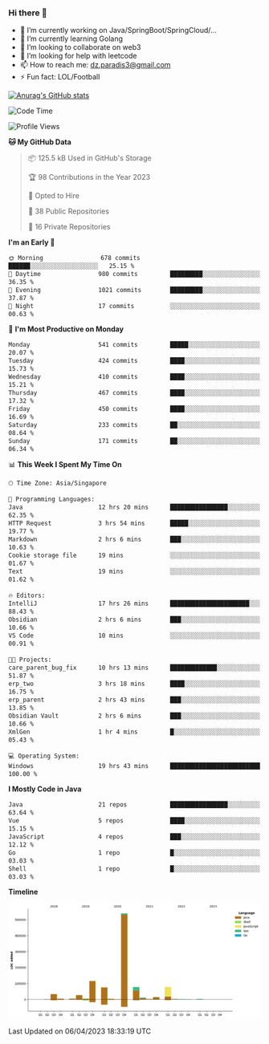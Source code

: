 ### Hi there 👋

- 🔭 I’m currently working on Java/SpringBoot/SpringCloud/...
- 🌱 I’m currently learning Golang
- 👯 I’m looking to collaborate on web3
- 🤔 I’m looking for help with leetcode
- 📫 How to reach me: dz.paradis3@gmail.com
- ⚡ Fun fact: LOL/Football

[![Anurag's GitHub stats](https://github-readme-stats.vercel.app/api?username=xiumu2017&show_icons=true&theme=radical)](https://github.com/anuraghazra/github-readme-stats)

<!--
**xiumu2017/xiumu2017** is a ✨ _special_ ✨ repository because its `README.md` (this file) appears on your GitHub profile.

Here are some ideas to get you started:

- 🔭 I’m currently working on ...
- 🌱 I’m currently learning ...
- 👯 I’m looking to collaborate on ...
- 🤔 I’m looking for help with ...
- 💬 Ask me about ...
- 📫 How to reach me: ...
- 😄 Pronouns: ...
- ⚡ Fun fact: ...
-->

<!--START_SECTION:waka-->
![Code Time](http://img.shields.io/badge/Code%20Time-1%2C324%20hrs%205%20mins-blue)

![Profile Views](http://img.shields.io/badge/Profile%20Views-0-blue)

**🐱 My GitHub Data** 

> 📦 125.5 kB Used in GitHub's Storage 
 > 
> 🏆 98 Contributions in the Year 2023
 > 
> 💼 Opted to Hire
 > 
> 📜 38 Public Repositories 
 > 
> 🔑 16 Private Repositories 
 > 
**I'm an Early 🐤** 

```text
🌞 Morning                678 commits         ██████░░░░░░░░░░░░░░░░░░░   25.15 % 
🌆 Daytime                980 commits         █████████░░░░░░░░░░░░░░░░   36.35 % 
🌃 Evening                1021 commits        █████████░░░░░░░░░░░░░░░░   37.87 % 
🌙 Night                  17 commits          ░░░░░░░░░░░░░░░░░░░░░░░░░   00.63 % 
```
📅 **I'm Most Productive on Monday** 

```text
Monday                   541 commits         █████░░░░░░░░░░░░░░░░░░░░   20.07 % 
Tuesday                  424 commits         ████░░░░░░░░░░░░░░░░░░░░░   15.73 % 
Wednesday                410 commits         ████░░░░░░░░░░░░░░░░░░░░░   15.21 % 
Thursday                 467 commits         ████░░░░░░░░░░░░░░░░░░░░░   17.32 % 
Friday                   450 commits         ████░░░░░░░░░░░░░░░░░░░░░   16.69 % 
Saturday                 233 commits         ██░░░░░░░░░░░░░░░░░░░░░░░   08.64 % 
Sunday                   171 commits         ██░░░░░░░░░░░░░░░░░░░░░░░   06.34 % 
```


📊 **This Week I Spent My Time On** 

```text
🕑︎ Time Zone: Asia/Singapore

💬 Programming Languages: 
Java                     12 hrs 20 mins      ████████████████░░░░░░░░░   62.35 % 
HTTP Request             3 hrs 54 mins       █████░░░░░░░░░░░░░░░░░░░░   19.77 % 
Markdown                 2 hrs 6 mins        ███░░░░░░░░░░░░░░░░░░░░░░   10.63 % 
Cookie storage file      19 mins             ░░░░░░░░░░░░░░░░░░░░░░░░░   01.67 % 
Text                     19 mins             ░░░░░░░░░░░░░░░░░░░░░░░░░   01.62 % 

🔥 Editors: 
IntelliJ                 17 hrs 26 mins      ██████████████████████░░░   88.43 % 
Obsidian                 2 hrs 6 mins        ███░░░░░░░░░░░░░░░░░░░░░░   10.66 % 
VS Code                  10 mins             ░░░░░░░░░░░░░░░░░░░░░░░░░   00.91 % 

🐱‍💻 Projects: 
care_parent_bug_fix      10 hrs 13 mins      █████████████░░░░░░░░░░░░   51.87 % 
erp_two                  3 hrs 18 mins       ████░░░░░░░░░░░░░░░░░░░░░   16.75 % 
erp_parent               2 hrs 43 mins       ███░░░░░░░░░░░░░░░░░░░░░░   13.85 % 
Obsidian Vault           2 hrs 6 mins        ███░░░░░░░░░░░░░░░░░░░░░░   10.66 % 
XmlGen                   1 hr 4 mins         █░░░░░░░░░░░░░░░░░░░░░░░░   05.43 % 

💻 Operating System: 
Windows                  19 hrs 43 mins      █████████████████████████   100.00 % 
```

**I Mostly Code in Java** 

```text
Java                     21 repos            ████████████████░░░░░░░░░   63.64 % 
Vue                      5 repos             ████░░░░░░░░░░░░░░░░░░░░░   15.15 % 
JavaScript               4 repos             ███░░░░░░░░░░░░░░░░░░░░░░   12.12 % 
Go                       1 repo              █░░░░░░░░░░░░░░░░░░░░░░░░   03.03 % 
Shell                    1 repo              █░░░░░░░░░░░░░░░░░░░░░░░░   03.03 % 
```



**Timeline**

![Lines of Code chart](https://raw.githubusercontent.com/xiumu2017/xiumu2017/main/assets/bar_graph.png)


 Last Updated on 06/04/2023 18:33:19 UTC
<!--END_SECTION:waka-->
